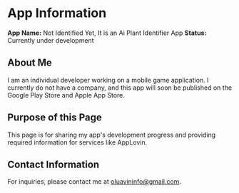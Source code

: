 # App Information

**App Name:** Not Identified Yet, It is an Ai Plant Identifier App
**Status:** Currently under development  

## About Me
I am an individual developer working on a mobile game application. I currently do not have a company, and this app will soon be published on the Google Play Store and Apple App Store.

## Purpose of this Page
This page is for sharing my app's development progress and providing required information for services like AppLovin.

## Contact Information
For inquiries, please contact me at oluavininfo@gmail.com.
